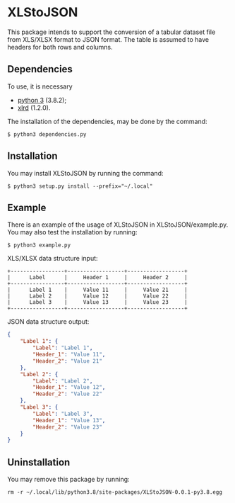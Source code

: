 # XLStoJSON

This package intends to support the conversion of a tabular dataset file from XLS/XLSX format to JSON format. The table is assumed to have headers for both rows and columns.

## Dependencies

To use, it is necessary

- [python 3](https://www.python.org/downloads/) (3.8.2);
- [xlrd](https://pypi.org/project/xlrd/) (1.2.0).

The installation of the dependencies, may be done by the command:

```shell
$ python3 dependencies.py
```

## Installation

You may install XLStoJSON by running the command:

```shell
$ python3 setup.py install --prefix="~/.local"
```

## Example

There is an example of the usage of XLStoJSON in XLStoJSON/example.py. You may also test the installation by running:

```shell
$ python3 example.py
```

XLS/XLSX data structure input:
```
+-----------------+------------------+------------------+
|      Label      |     Header 1     |     Header 2     |
+-----------------+------------------+------------------+
|      Label 1    |     Value 11     |     Value 21     |
|      Label 2    |     Value 12     |     Value 22     |
|      Label 3    |     Value 13     |     Value 23     |
+-----------------+------------------+------------------+
```
JSON data structure output:
```json
{
    "Label 1": {
        "Label": "Label 1",
        "Header_1": "Value 11",
        "Header_2": "Value 21"
    },
    "Label 2": {
        "Label": "Label 2",
        "Header_1": "Value 12",
        "Header_2": "Value 22"
    },
    "Label 3": {
        "Label": "Label 3",
        "Header_1": "Value 13",
        "Header_2": "Value 23"
    }
}
```

## Uninstallation

You may remove this package by running:

```shell
rm -r ~/.local/lib/python3.8/site-packages/XLStoJSON-0.0.1-py3.8.egg
```